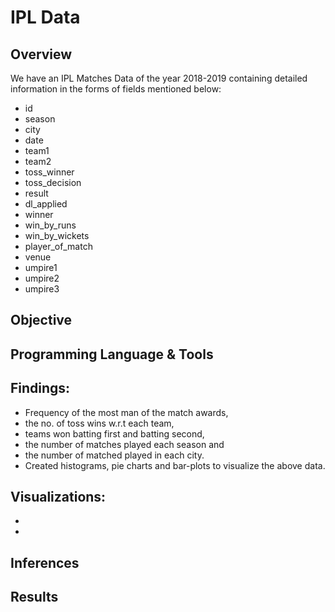 # IPL Data 

## Overview

We have an IPL Matches Data of the year 2018-2019 containing detailed information in the forms of fields mentioned below: 

- id	
- season	
- city	
- date	
- team1	
- team2	
- toss_winner	
- toss_decision	
- result	
- dl_applied	
- winner	
- win_by_runs	
- win_by_wickets	
- player_of_match	
- venue	
- umpire1	
- umpire2	
- umpire3


## Objective


## Programming Language & Tools


## Findings:
- Frequency of the most man of the match awards, 
- the no. of toss wins w.r.t each team, 
- teams won batting first and batting second, 
- the number of matches played each season and 
- the number of matched played in each city. 
- Created histograms, pie charts and bar-plots to visualize the above data.

## Visualizations:
-
-

## Inferences

## Results

